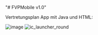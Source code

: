 "# FVPMobile v1.0" 

Vertretungsplan App mit Java und HTML:

![image](https://user-images.githubusercontent.com/93609912/181778484-6cbf6cbb-c58c-44a8-857a-6fd5d82365fa.png)
![ic_launcher_round](https://user-images.githubusercontent.com/93609912/181778608-89b722cd-aed2-4dfd-9720-8d513416109d.png)
